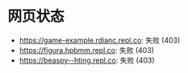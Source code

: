 # 网页状态
- https://game-example.rdianc.repl.co: 失败 (403)
- https://figura.hpbmm.repl.co: 失败 (403)
- https://beaspy--hting.repl.co: 失败 (403)
